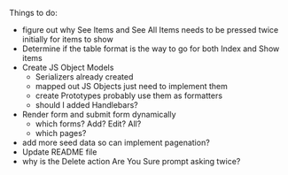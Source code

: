 Things to do:
- figure out why See Items and See All Items needs to be pressed twice initially
  for items to show
- Determine if the table format is the way to go for both Index and Show items
- Create JS Object Models
  - Serializers already created
  - mapped out JS Objects just need to implement them
  - create Prototypes probably use them as formatters
  - should I added Handlebars?
- Render form and submit form dynamically
  - which forms? Add? Edit? All?
  - which pages?
- add more seed data so can implement pagenation?
- Update README file
- why is the Delete action Are You Sure prompt asking twice?
